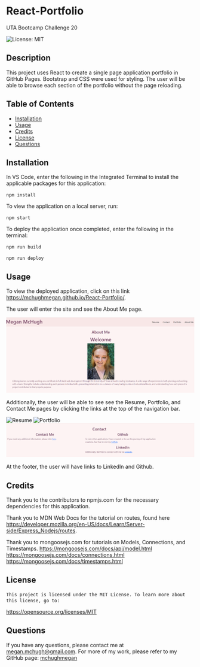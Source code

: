 # React-Portfolio
UTA Bootcamp Challenge 20

![License: MIT](https://img.shields.io/badge/License-MIT-yellow)

## Description

This project uses React to create a single page application portfolio in GitHub Pages. Bootstrap and CSS were used for styling. The user will be able to browse each section of the portfolio without the page reloading.

## Table of Contents

* [Installation](#installation)
* [Usage](#usage)
* [Credits](#credits)
* [License](#license)
* [Questions](#questions)

## Installation

In VS Code, enter the following in the Integrated Terminal to install the applicable packages for this application:

```
npm install
```
To view the application on a local server, run:
```
npm start
```
To deploy the application once completed, enter the following in the terminal:
```
npm run build
```
```
npm run deploy
```

## Usage

To view the deployed application, click on this link https://mchughmegan.github.io/React-Portfolio/.

The user will enter the site and see the About Me page.

![About Me](https://github.com/mchughmegan/React-Portfolio/blob/main/src/assets/AboutMe.png)

Additionally, the user will be able to see see the Resume, Portfolio, and Contact Me pages by clicking the links at the top of the navigation bar.

![Resume]()
![Portfolio]()
![Contact Me](https://github.com/mchughmegan/React-Portfolio/blob/main/src/assets/Contact.png)

At the footer, the user will have links to LinkedIn and Github.

## Credits

Thank you to the contributors to npmjs.com for the necessary dependencies for this application.

Thank you to MDN Web Docs for the tutorial on routes, found here https://developer.mozilla.org/en-US/docs/Learn/Server-side/Express_Nodejs/routes.

Thank you to mongoosejs.com for tutorials on Models, Connections, and Timestamps.
https://mongoosejs.com/docs/api/model.html
https://mongoosejs.com/docs/connections.html
https://mongoosejs.com/docs/timestamps.html

## License
    
    This project is licensed under the MIT License. To learn more about this license, go to:
https://opensource.org/licenses/MIT 

## Questions

If you have any questions, please contact me at megan.mchugh@gmail.com.
For more of my work, please refer to my GitHub page:
[mchughmegan](https://github.com/mchughmegan/)

